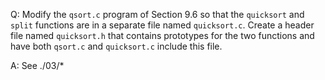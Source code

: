 Q: Modify the `qsort.c` program of Section 9.6 so that the `quicksort` and
`split` functions are in a separate file named `quicksort.c`. Create a header
file named `quicksort.h` that contains prototypes for the two functions and have
both `qsort.c` and `quicksort.c` include this file.

A: See ./03/*
